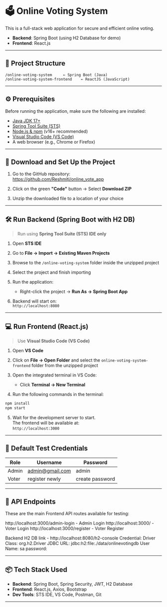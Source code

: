# 🗳️ Online Voting System

This is a full-stack web application for secure and efficient online voting.  
- **Backend**: Spring Boot (using H2 Database for demo)  
- **Frontend**: React.js  

---

## 📁 Project Structure

```
/online-voting-system     ← Spring Boot (Java)
/online-voting-system-frontend    ← ReactJS (JavaScript)
```

---

## ⚙️ Prerequisites

Before running the application, make sure the following are installed:

- [Java JDK 17+](https://www.oracle.com/java/technologies/javase/jdk17-archive-downloads.html)
- [Spring Tool Suite (STS)](https://spring.io/tools)
- [Node.js & npm](https://nodejs.org/) (v16+ recommended)
- [Visual Studio Code (VS Code)](https://code.visualstudio.com/)
- A web browser (e.g., Chrome or Firefox)

---

## 🔻 Download and Set Up the Project

1. Go to the GitHub repository:  
   https://github.com/Reshmitj/online_vote_app

2. Click on the green **"Code"** button → Select **Download ZIP**

3. Unzip the downloaded file to a location of your choice

---

## 🛠️ Run Backend (Spring Boot with H2 DB)

> Run using **Spring Tool Suite (STS) IDE only**

1. Open **STS IDE**

2. Go to **File → Import → Existing Maven Projects**

3. Browse to the `/online-voting-system` folder inside the unzipped project

4. Select the project and finish importing

5. Run the application:
   - Right-click the project → **Run As → Spring Boot App**

6. Backend will start on:  
   `http://localhost:8080`

---

## 💻 Run Frontend (React.js)

> Use **Visual Studio Code (VS Code)**

1. Open **VS Code**

2. Click on **File → Open Folder** and select the `online-voting-system-frontend` folder from the unzipped project

3. Open the integrated terminal in VS Code:  
   - Click **Terminal → New Terminal**

4. Run the following commands in the terminal:

```bash
npm install
npm start
```

5. Wait for the development server to start.  
   The frontend will be available at:  
   `http://localhost:3000`

---

## 🔐 Default Test Credentials

| Role     | Username      | Password |
|----------|---------------|----------|
| Admin    | admin@gmail.com	         | admin |
| Voter    | register newly        | create password |

---

## 🧪 API Endpoints

These are the main Frontend API routes available for testing:

http://localhost:3000/admin-login - Admin Login
http://localhost:3000/ - Voter Login
http://localhost:3000/register - Voter Register

Backend H2 DB link - http://localhost:8080/h2-console
Credential: 
   Driver Class: org.h2.Driver
   JDBC URL: jdbc:h2:file:./data/onlinevotingdb
   User Name:	sa
   password: 



---

## 📦 Tech Stack Used

- **Backend**: Spring Boot, Spring Security, JWT, H2 Database
- **Frontend**: React.js, Axios, Bootstrap
- **Dev Tools**: STS IDE, VS Code, Postman, Git

---

